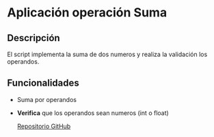 # Aplicación operación Suma
## Descripción
El script implementa la suma de dos numeros y realiza la validación los operandos.
## Funcionalidades
- Suma por operandos
- **Verifica** que los operandos sean numeros (int o float)
  
  [Repositorio GitHub](https://github.com/Bria11/operacion_sum.git)
